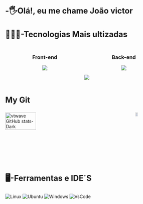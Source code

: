 
<h2 style="font-size:25px; justify-content:center;">-🖐Olá!, eu me chame João victor</h2>

<h3 style="font-size:25px;">👨🏽‍💻-Tecnologias Mais ultizadas</h3>

<div style="display: flex; justify-content: space-between;">
  <div style="flex: 1; text-align: center;">
    <h3>Front-end</h3>
    <a href="https://skillicons.dev">
      <img src="https://skillicons.dev/icons?i=js,html,css,vue,bootstrap" />
    </a>
  </div>
  <div style="flex: 1; text-align: center;">
    <h3>Back-end</h3>
    <a href="https://skillicons.dev">
      <img src="https://skillicons.dev/icons?i=laravel,php,mysql" />
    </a>
    <p align="start">
  <a href="https://skillicons.dev">
    <img src="https://skillicons.dev/icons?i=git,docker, laravel" />
  </a>
</p>
  </div>
</div>



<h3 style="font-size:25px;">My Git</h3>

<div style="display: flex; justify-content: space-between;">
  <img src="https://github-readme-stats.vercel.app/api?username=joaovrmoura&show_icons=true&theme=dark#gh-dark-mode-only" alt="vtwave GitHub stats-Dark" style="width: 44%; margin-right: 10px;"/>
  <a href="https://github.com/saifurrahman1193">
    <img src="https://github-readme-stats.vercel.app/api/top-langs?username=joaovrmoura&hide=html,scss,stylus,blade,jupyter%20notebook,python,css,shell,batchfile,dockerfile,typescript&theme=algolia&show_icons=true" alt="Top Langs" style="width: 27%; margin-left: 10px;"/>
  </a>
</div>




<h3 style="font-size:25px;">🖥️-Ferramentas e IDE´S</h3>

![Linux](https://img.shields.io/badge/Linux-FCC624?style=for-the-badge&logo=linux&logoColor=black)
![Ubuntu](https://img.shields.io/badge/Ubuntu-E95420?style=for-the-badge&logo=ubuntu&logoColor=white)
![Windows](https://img.shields.io/badge/Windows-0078D6?style=for-the-badge&logo=windows&logoColor=white)
![VsCode](https://img.shields.io/badge/Visual_Studio_Code-0078D4?style=for-the-badge&logo=visual%20studio%20code&logoColor=white)




